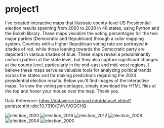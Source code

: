 # project1
I've created interactive maps that illustrate county-level US Presidential election results spanning from 2000 to 2020 in 48 states, using Python and the Bokeh library. These maps visualize the voting percentages for the two major parties (Democratic and Republican) through a color mapping system. Counties with a higher Republican voting rate are portrayed in shades of red, while those leaning towards the Democratic party are depicted in various shades of blue. These maps reveal a predominantly uniform pattern at the state level, but they also capture significant changes at the county level, particularly in the mid-east and mid-west regions. I believe these maps serve as valuable tools for analyzing political trends across the states and for making predictions regarding the 2024 presidential election results. Below you'll find images of the interactive maps. To view the voting percentages, simply download the HTML files at the top and hover your mouse over the map. Thank you.

Data Reference: https://dataverse.harvard.edu/dataset.xhtml?persistentId=doi:10.7910/DVN/VOQCHQ

![election_2020](https://github.com/jaenaldo/project1/assets/72944189/c0bed840-2f61-449f-8aab-c5c1ce61119d)
![election_2016](https://github.com/jaenaldo/project1/assets/72944189/58943751-116c-402f-8c14-fb977bd34f16)
![election_2012](https://github.com/jaenaldo/project1/assets/72944189/ea2cf839-e8a1-4f18-a968-194c2c898563)
![election_2008](https://github.com/jaenaldo/project1/assets/72944189/e02829a6-ee95-4859-900d-7771212c5e48)
![election_2004](https://github.com/jaenaldo/project1/assets/72944189/de4ce142-e9ae-4ded-b235-399e2c3787ea)
![election_2000](https://github.com/jaenaldo/project1/assets/72944189/84d9ea09-1ad0-4b58-b707-c8a079713428)
